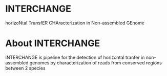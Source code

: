 # INTERCHANGE
horIzoNtal TransfER CHAracterization in Non-assembled GEnome

# About INTERCHANGE

INTERCHANGE is pipeline for the detection of horizontal tranfer in non-assembled genomes by characterization of reads from conserved regions between 2 species
